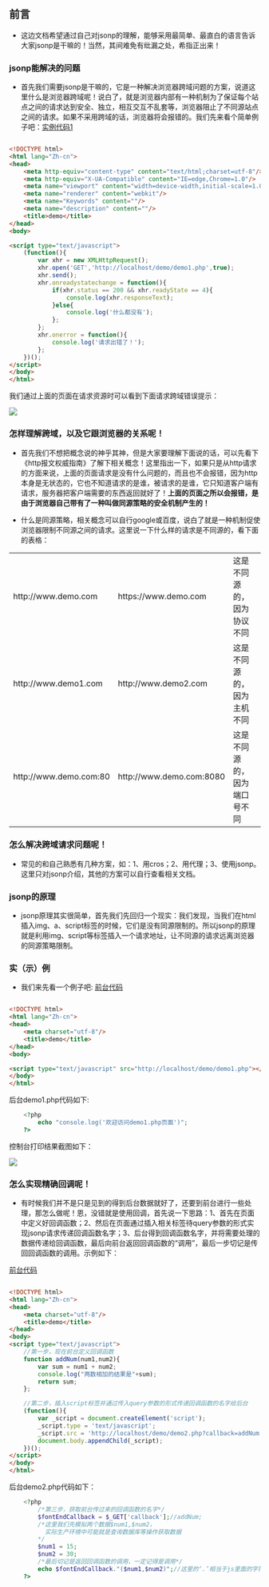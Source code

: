 ## 前言

* 这边文档希望通过自己对jsonp的理解，能够采用最简单、最直白的语言告诉大家jsonp是干嘛的！当然，其间难免有纰漏之处，希指正出来！

### jsonp能解决的问题

* 首先我们需要jsonp是干嘛的，它是一种解决浏览器跨域问题的方案，说道这里什么是浏览器跨域呢！说白了，就是浏览器内部有一种机制为了保证每个站点之间的请求达到安全、独立，相互交互不乱套等，浏览器阻止了不同源站点之间的请求。如果不采用跨域的话，浏览器将会报错的。我们先来看个简单例子吧：[实例代码1](https://github.com/woai30231/webDevDetails/blob/master/7/demo1.html)

```html

<!DOCTYPE html>
<html lang="Zh-cn">
<head>
	<meta http-equiv="content-type" content="text/html;charset=utf-8"/>
	<meta http-equiv="X-UA-Compatible" content="IE=edge,Chrome=1.0"/>
	<meta name="viewport" content="width=device-width,initial-scale=1.0,user-scalable=no"/>
	<meta name="renderer" content="webkit"/>
	<meta name="Keywords" content=""/>
	<meta name="description" content=""/>
	<title>demo</title>
</head>
<body>

<script type="text/javascript">
	(function(){
		var xhr = new XMLHttpRequest();
		xhr.open('GET','http://localhost/demo/demo1.php',true);
		xhr.send();
		xhr.onreadystatechange = function(){
			if(xhr.status == 200 && xhr.readyState == 4){
				console.log(xhr.responseText);
			}else{
				console.log('什么都没有');
			};
		};
		xhr.onerror = function(){
			console.log('请求出错了！');
		};
	})();
</script>
</body>
</html>

```

我们通过上面的页面在请求资源时可以看到下面请求跨域错误提示：

![](https://github.com/woai30231/webDevDetails/blob/master/image/7_1.png)


### 怎样理解跨域，以及它跟浏览器的关系呢！

* 首先我们不想把概念说的神乎其神，但是大家要理解下面说的话，可以先看下《http报文权威指南》了解下相关概念！这里指出一下，如果只是从http请求的方面来说，上面的页面请求是没有什么问题的，而且也不会报错，因为http本身是无状态的，它也不知道请求的是谁，被请求的是谁，它只知道客户端有请求，服务器把客户端需要的东西返回就好了！**上面的页面之所以会报错，是由于浏览器自己带有了一种叫做同源策略的安全机制产生的！**

* 什么是同源策略，相关概念可以自行google或百度，说白了就是一种机制促使浏览器限制不同源之间的请求。这里说一下什么样的请求是不同源的，看下面的表格：



<table>
	<tr>
		<td>http://www.demo.com</td>
		<td>https://www.demo.com</td>
		<td>这是不同源的，因为协议不同</td>
	</tr>
	<tr>
		<td>http://www.demo1.com</td>
		<td>http://www.demo2.com</td>
		<td>这是不同源的，因为主机不同</td>
	</tr>
	<tr>
		<td>http://www.demo.com:80</td>
		<td>http://www.demo.com:8080</td>
		<td>这是不同源的，因为端口号不同</td>
	</tr>
</table>


### 怎么解决跨域请求问题呢！

* 常见的和自己熟悉有几种方案，如：1、用cros；2、用代理；3、使用jsonp。这里只对jsonp介绍，其他的方案可以自行查看相关文档。

### jsonp的原理

* jsonp原理其实很简单，首先我们先回归一个现实：我们发现，当我们在html插入img、a、script标签的时候，它们是没有同源限制的。所以jsonp的原理就是利用img、script等标签插入一个请求地址，让不同源的请求远离浏览器的同源策略限制。

### 实（示）例

* 我们来先看一个例子吧: [前台代码](https://github.com/woai30231/webDevDetails/blob/master/7/demo2.html)

```html

<!DOCTYPE html>
<html lang="Zh-cn">
<head>
	<meta charset="utf-8"/>
	<title>demo</title>
</head>
<body>

<script type="text/javascript" src="http://localhost/demo/demo1.php"></script>
</body>
</html>

```

后台demo1.php代码如下:

```php
	<?php
		echo "console.log('欢迎访问demo1.php页面')";
	?>	
```

控制台打印结果截图如下：

![](https://github.com/woai30231/webDevDetails/blob/master/image/7_2.png)

### 怎么实现精确回调呢！

* 有时候我们并不是只是见到的得到后台数据就好了，还要到前台进行一些处理，那怎么做呢！恩，没错就是使用回调，首先说一下思路：1、首先在页面中定义好回调函数；2、然后在页面通过插入相关标签待query参数的形式实现jsonp请求传递回调函数名字；3、后台得到回调函数名字，并将需要处理的数据传递给回调函数，最后向前台返回回调函数的“调用”，最后一步切记是传回回调函数的调用。示例如下：

[前台代码](https://github.com/woai30231/webDevDetails/blob/master/7/demo3.html)

```html

<!DOCTYPE html>
<html lang="Zh-cn">
<head>
	<meta charset="utf-8"/>
	<title>demo</title>
</head>
<body>
<script type="text/javascript">
	//第一步，现在前台定义回调函数
	function addNum(num1,num2){
		var sum = num1 + num2;
		console.log("两数相加的结果是"+sum);
		return sum;
	};

	//第二步，插入script标签并通过传入query参数的形式传递回调函数的名字给后台
	(function(){
		var _script = document.createElement('script');
		_script.type = 'text/javascript';
		_script.src = 'http://localhost/demo/demo2.php?callback=addNum';
		document.body.appendChild(_script);
	})();
</script>
</body>
</html>

```

后台demo2.php代码如下：

```php
	<?php
		/*第三步，获取前台传过来的回调函数的名字*/
		$fontEndCallback = $_GET['callback'];//addNum;
		/*这里我们先模拟两个数据$num1,$num2，
		  实际生产环境中可能就是查询数据库等操作获取数据
		*/
		$num1 = 15;
		$num2 = 30;
		/*最后切记是返回回调函数的调用，一定记得是调用*/
		echo $fontEndCallback."($num1,$num2)";//这里的‘.’相当于js里面的字符串连接操作，等同+
	?>
```